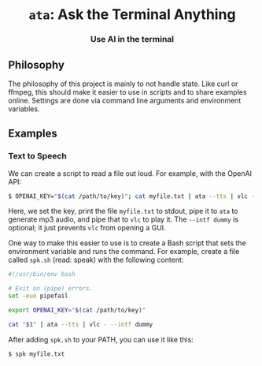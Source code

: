 <h1 align="center"><code>ata</code>: Ask the Terminal Anything</h1>

<h3 align="center">Use AI in the terminal</h3>

## Philosophy

The philosophy of this project is mainly to not handle state.
Like curl or ffmpeg, this should make it easier to use in scripts and to share examples online.
Settings are done via command line arguments and environment variables.

## Examples

### Text to Speech

We can create a script to read a file out loud.
For example, with the OpenAI API:

```sh
$ OPENAI_KEY="$(cat /path/to/key)"; cat myfile.txt | ata --tts | vlc - --intf dummy
```

Here, we set the key, print the file `myfile.txt` to stdout, pipe it to `ata` to generate mp3 audio, and pipe that to `vlc` to play it.
The `--intf dummy` is optional; it just prevents `vlc` from opening a GUI.

One way to make this easier to use is to create a Bash script that sets the environment variable and runs the command.
For example, create a file called `spk.sh` (read: speak) with the following content:

```bash
#!/usr/bin/env bash

# Exit on (pipe) errors.
set -euo pipefail

export OPENAI_KEY="$(cat /path/to/key)"

cat "$1" | ata --tts | vlc - --intf dummy
```

After adding `spk.sh` to your PATH, you can use it like this:

```sh
$ spk myfile.txt
```
